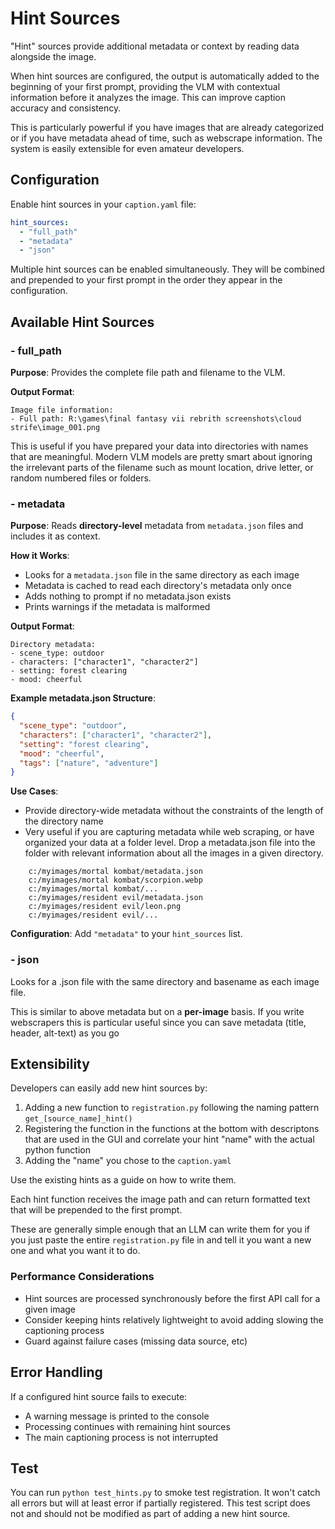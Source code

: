 # Hint Sources

"Hint" sources provide additional metadata or context by reading data alongside the image. 

When hint sources are configured, the output is automatically added to the beginning of your first prompt, providing the VLM with contextual information before it analyzes the image. This can improve caption accuracy and consistency.

This is particularly powerful if you have images that are already categorized or if you have metadata ahead of time, such as webscrape information. The system is easily extensible for even amateur developers.

## Configuration

Enable hint sources in your `caption.yaml` file:

```yaml
hint_sources:
  - "full_path"
  - "metadata"
  - "json"
```

Multiple hint sources can be enabled simultaneously. They will be combined and prepended to your first prompt in the order they appear in the configuration.

## Available Hint Sources

### - full_path

**Purpose**: Provides the complete file path and filename to the VLM.

**Output Format**:
```
Image file information:
- Full path: R:\games\final fantasy vii rebrith screenshots\cloud strife\image_001.png
```

This is useful if you have prepared your data into directories with names that are meaningful. Modern VLM models are pretty smart about ignoring the irrelevant parts of the filename such as mount location, drive letter, or random numbered files or folders.

### - metadata

**Purpose**: Reads **directory-level** metadata from `metadata.json` files and includes it as context.

**How it Works**:
- Looks for a `metadata.json` file in the same directory as each image
- Metadata is cached to read each directory's metadata only once
- Adds nothing to prompt if no metadata.json exists
- Prints warnings if the metadata is malformed

**Output Format**:
```
Directory metadata:
- scene_type: outdoor
- characters: ["character1", "character2"]
- setting: forest clearing
- mood: cheerful
```

**Example metadata.json Structure**:
```json
{
  "scene_type": "outdoor",
  "characters": ["character1", "character2"],
  "setting": "forest clearing",
  "mood": "cheerful",
  "tags": ["nature", "adventure"]
}
```

**Use Cases**:
- Provide directory-wide metadata without the constraints of the length of the directory name
- Very useful if you are capturing metadata while web scraping, or have organized your data at a folder level. Drop a metadata.json file into the folder with relevant information about all the images in a given directory.

```
    c:/myimages/mortal kombat/metadata.json
    c:/myimages/mortal kombat/scorpion.webp
    c:/myimages/mortal kombat/...
    c:/myimages/resident evil/metadata.json
    c:/myimages/resident evil/leon.png
    c:/myimages/resident evil/...
```

**Configuration**: Add `"metadata"` to your `hint_sources` list.

### - json

Looks for a .json file with the same directory and basename as each image file. 

This is similar to above metadata but on a **per-image** basis. If you write webscrapers this is particular useful since you can save metadata (title, header, alt-text) as you go

## Extensibility

Developers can easily add new hint sources by:

1. Adding a new function to `registration.py` following the naming pattern `get_[source_name]_hint()`
2. Registering the function in the functions at the bottom with descriptons that are used in the GUI and correlate your hint "name" with the actual python function
3. Adding the "name" you chose to the `caption.yaml`

Use the existing hints as a guide on how to write them.

Each hint function receives the image path and can return formatted text that will be prepended to the first prompt. 

These are generally simple enough that an LLM can write them for you if you just paste the entire `registration.py` file in and tell it you want a new one and what you want it to do.

### Performance Considerations

- Hint sources are processed synchronously before the first API call for a given image
- Consider keeping hints relatively lightweight to avoid adding slowing the captioning process
- Guard against failure cases (missing data source, etc)

## Error Handling

If a configured hint source fails to execute:
- A warning message is printed to the console
- Processing continues with remaining hint sources
- The main captioning process is not interrupted

## Test

You can run `python test_hints.py` to smoke test registration.  It won't catch all errors but will at least error if partially registered. This test script does not and should not be modified as part of adding a new hint source.